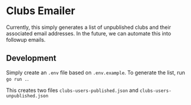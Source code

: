 # Clubs Emailer

Currently, this simply generates a list of unpublished clubs and their associated email addresses.
In the future, we can automate this into followup emails.

## Development

Simply create an `.env` file based on `.env.example`.
To generate the list, run `go run .`.

This creates two files `clubs-users-published.json` and `clubs-users-unpublished.json`
